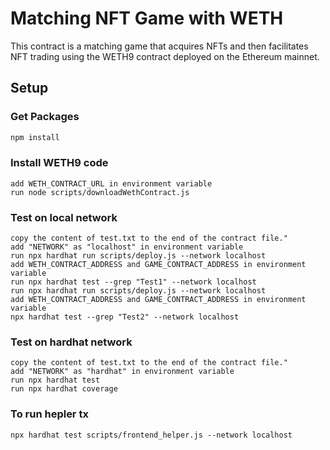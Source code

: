 # Matching NFT Game with WETH

This contract is a matching game that acquires NFTs and then facilitates NFT trading using the WETH9 contract deployed on the Ethereum mainnet.

## Setup

### Get Packages

```bash
npm install
```

### Install WETH9 code

```
add WETH_CONTRACT_URL in environment variable
run node scripts/downloadWethContract.js
```

### Test on local network

```
copy the content of test.txt to the end of the contract file."
add "NETWORK" as "localhost" in environment variable
run npx hardhat run scripts/deploy.js --network localhost
add WETH_CONTRACT_ADDRESS and GAME_CONTRACT_ADDRESS in environment variable
run npx hardhat test --grep "Test1" --network localhost
run npx hardhat run scripts/deploy.js --network localhost
add WETH_CONTRACT_ADDRESS and GAME_CONTRACT_ADDRESS in environment variable
npx hardhat test --grep "Test2" --network localhost
```

### Test on hardhat network

```
copy the content of test.txt to the end of the contract file."
add "NETWORK" as "hardhat" in environment variable
run npx hardhat test
run npx hardhat coverage
```

### To run hepler tx

```
npx hardhat test scripts/frontend_helper.js --network localhost
```
